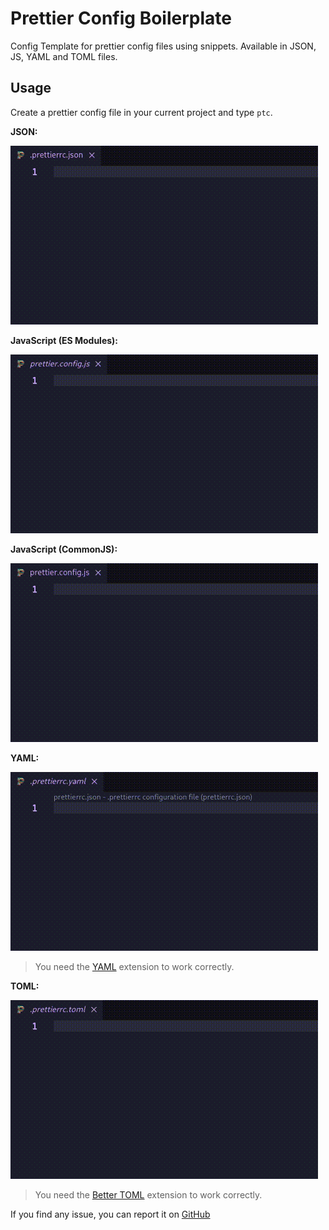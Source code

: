 # Prettier Config Boilerplate

Config Template for prettier config files using snippets. Available in JSON, JS, YAML and TOML files.

## Usage
Create a prettier config file in your current project and type `ptc`.

**JSON:**

<img src="https://github.com/martinval11/vsc-prettier-config-boilerplate/raw/main/videos/ptc-video-json.gif" alt="JSON Video Demonstration" />

**JavaScript (ES Modules):**

<img src="https://github.com/martinval11/vsc-prettier-config-boilerplate/raw/main/videos/ptc-video-jsm.gif" loading="lazy" alt="ES Modules Video Demonstration" />

**JavaScript (CommonJS):**

<img src="https://github.com/martinval11/vsc-prettier-config-boilerplate/raw/main/videos/ptc-video-jsc.gif" loading="lazy" alt="CommonJS Video Demonstration" loading="lazy" />

**YAML:**

<img src="https://github.com/martinval11/vsc-prettier-config-boilerplate/raw/main/videos/ptc-video-yaml.gif" loading="lazy" alt="YAML Video Demonstration" loading="lazy" />

> You need the [YAML](https://marketplace.visualstudio.com/items?itemName=redhat.vscode-yaml) extension to work correctly.

**TOML:**

<img src="https://github.com/martinval11/vsc-prettier-config-boilerplate/raw/main/videos/ptc-video-toml.gif" loading="lazy" alt="TOML Video Demonstration" loading="lazy" />

> You need the [Better TOML](https://marketplace.visualstudio.com/items?itemName=bungcip.better-toml) extension to work correctly.

If you find any issue, you can report it on [GitHub](https://github.com/martinval11/vsc-prettier-config-boilerplate/issues)
